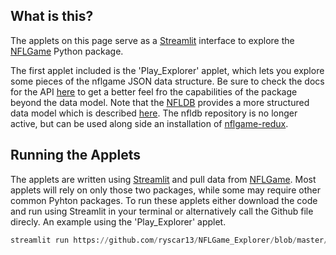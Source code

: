 ## What is this?
The applets on this page serve as a [Streamlit](https://www.streamlit.io/) interface to explore the [NFLGame](https://github.com/derek-adair/nflgame) Python package.

The first applet included is the 'Play_Explorer' applet, which lets you explore some pieces of the nflgame JSON data structure. Be sure to check the docs for the API [here](http://nflgame.derekadair.com/) to get a better feel fro the capabilities of the package beyond the data model.  Note that the [NFLDB](https://github.com/BurntSushi/nfldb) provides a more structured data model which is described [here](https://github.com/BurntSushi/nfldb/wiki/The-data-model). The nfldb repository is no longer active, but can be used along side an installation of [nflgame-redux](https://pypi.org/project/nflgame-redux/).

## Running the Applets
The applets are written using [Streamlit](https://www.streamlit.io/) and pull data from [NFLGame](https://github.com/derek-adair/nflgame). Most applets will rely on only those two packages, while some may require other common Pyhton packages. To run these applets either download the code and run using Streamlit in your terminal or alternatively call the Github file direcly. An example using the 'Play_Explorer' applet.
```python
streamlit run https://github.com/ryscar13/NFLGame_Explorer/blob/master/Play_Explorer.py
```